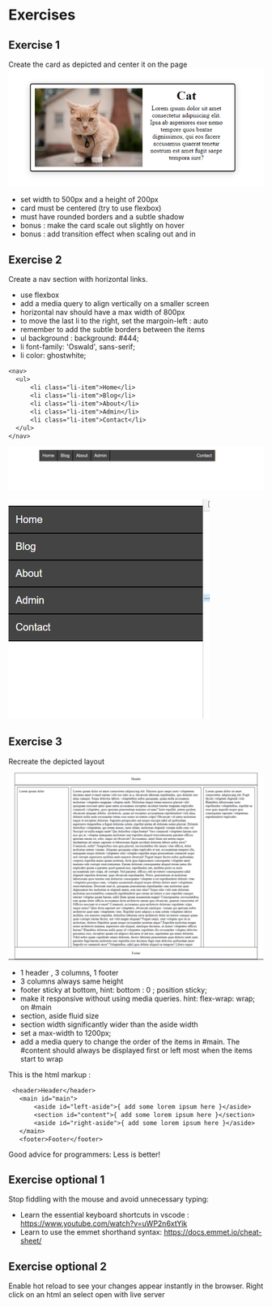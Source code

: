 
# Exercises

## Exercise 1
Create the card as depicted and center it on the page
![alt text](https://github.com/senner008/Class12/blob/master/HTMLCSSWEEK_2/card_challenge.png "Card challenge")

- set width to 500px and a height of 200px
- card must be centered (try to use flexbox)
- must have rounded borders and a subtle shadow 
- bonus : make the card scale out slightly on hover
- bonus : add transition effect when scaling out and in


## Exercise 2

Create a nav section with horizontal links.

- use flexbox
- add a media query to align vertically on a smaller screen
- horizontal nav should have a max width of 800px
- to move the last li to the right, set the margoin-left : auto
- remember to add the subtle borders between the items 
- ul background : background: #444; 
- li font-family: 'Oswald', sans-serif;
- li color: ghostwhite;

```
<nav>
  <ul>
      <li class="li-item">Home</li>
      <li class="li-item">Blog</li>
      <li class="li-item">About</li>
      <li class="li-item">Admin</li>
      <li class="li-item">Contact</li>
  </ul>
</nav>
```

![alt text](https://github.com/senner008/Class12/blob/master/HTMLCSSWEEK_2/horizontal_nav.png "horizontal nav")

![alt text](https://github.com/senner008/Class12/blob/master/HTMLCSSWEEK_2/vertical_nav.png "vertical nav")


## Exercise 3

Recreate the depicted layout

![alt text](https://github.com/senner008/Class12/blob/master/HTMLCSSWEEK_2/layout.png "layout")

- 1 header , 3 columns, 1 footer
- 3 columns always same height
- footer sticky at bottom,  hint: bottom : 0 ; position sticky;
- make it responsive without using media queries. hint: flex-wrap: wrap; on #main
- section, aside fluid size
- section width significantly wider than the aside width
- set a max-width to 1200px;
- add a media query to change the order of the items in #main. The #content should always be displayed first or left most when the items start to wrap

This is the html markup : 

```
 <header>Header</header>
   <main id="main">
       <aside id="left-aside">{ add some lorem ipsum here }</aside>
       <section id="content">{ add some lorem ipsum here }</section>
       <aside id="right-aside">{ add some lorem ipsum here }</aside>
   </main>
   <footer>Footer</footer>
```

Good advice for programmers: Less is better!

## Exercise optional 1 

Stop fiddling with the mouse and avoid unnecessary typing:

- Learn the essential keyboard shortcuts in vscode : https://www.youtube.com/watch?v=uWP2n6xtYik
- Learn to use the emmet shorthand syntax: https://docs.emmet.io/cheat-sheet/

## Exercise optional 2

Enable hot reload to see your changes appear instantly in the browser. Right click on an html an select open with live server





